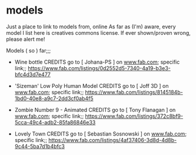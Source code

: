 # models
Just a place to link to models from, online
As far as (I'm) aware, every model I list here is creatives commons license. If ever shown/proven wrong, please alert me!

Models ( so ) far;;;
  -  Wine bottle
        CREDITS go to [ Johana-PS ] on www.fab.com;
        specific link;;
        https://www.fab.com/listings/0d2552d5-7340-4a19-b3e3-bfc4d3d7e477

  - 'Sizeman' Low Poly Human Model
        CREDITS go to [ Joff 3D ] on www.fab.com;
        specific link;;
        https://www.fab.com/listings/8145184b-1bd0-40e8-a9c7-2dd3cf0ab4f5
    
  - Zombie Number 9 - Animated
        CREDITS go to [ Tony Flanagan ] on www.fab.com;
        specific link;;
        https://www.fab.com/listings/372c8bf9-5cca-49c4-adb2-85fa86846e33

  - Lovely Town
        CREDITS go to [ Sebastian Sosnowski ] on www.fab.com;
        specific link;;
        https://www.fab.com/listings/4af37406-3d8d-4d8b-9c44-5ba7d1b4bfc3